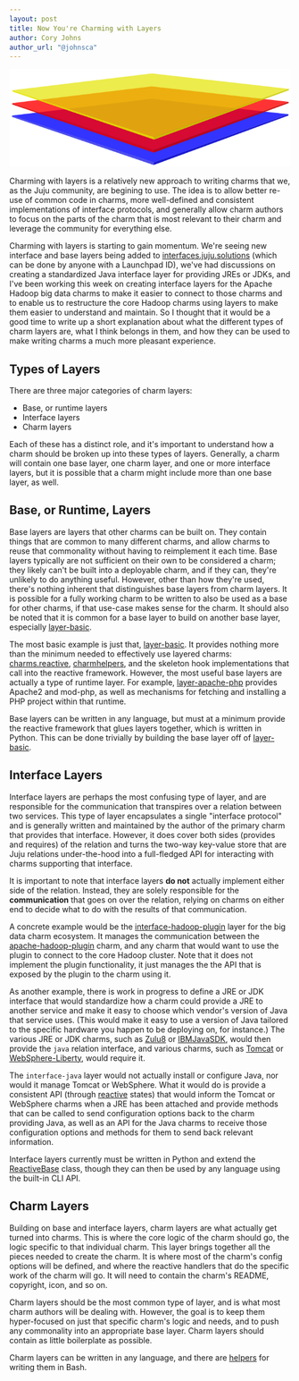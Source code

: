 ```yaml
---
layout: post
title: Now You're Charming with Layers
author: Cory Johns
author_url: "@johnsca"
---
```

<img src="/img/layers.png" />

Charming with layers is a relatively new approach to writing charms that we,
as the Juju community, are begining to use.  The idea is to allow better
re-use of common code in charms, more well-defined and consistent implementations
of interface protocols, and generally allow charm authors to focus on the
parts of the charm that is most relevant to their charm and leverage the
community for everything else.

Charming with layers is starting to gain momentum.  We're seeing new interface
and base layers being added to [interfaces.juju.solutions][] (which can be done
by anyone with a Launchpad ID), we've had discussions on creating a standardized
Java interface layer for providing JREs or JDKs, and I've been working this week
on creating interface layers for the Apache Hadoop big data charms to make it
easier to connect to those charms and to enable us to restructure the core
Hadoop charms using layers to make them easier to understand and maintain.  So I
thought that it would be a good time to write up a short explanation about what
the different types of charm layers are, what I think belongs in them, and how
they can be used to make writing charms a much more pleasant experience.


## Types of Layers

There are three major categories of charm layers:

  * Base, or runtime layers
  * Interface layers
  * Charm layers

Each of these has a distinct role, and it's important to understand how a charm
should be broken up into these types of layers.  Generally, a charm will contain
one base layer, one charm layer, and one or more interface layers, but it is
possible that a charm might include more than one base layer, as well.


## Base, or Runtime, Layers

Base layers are layers that other charms can be built on.  They contain things
that are common to many different charms, and allow charms to reuse that
commonality without having to reimplement it each time.  Base layers typically
are not sufficient on their own to be considered a charm; they likely can't be
built into a deployable charm, and if they can, they're unlikely to do anything
useful.  However, other than how they're used, there's nothing inherent that
distinguishes base layers from charm layers.  It is possible for a fully working
charm to be written to also be used as a base for other charms, if that use-case
makes sense for the charm.  It should also be noted that it is common for a base
layer to build on another base layer, especially [layer-basic][].

The most basic example is just that, [layer-basic][].  It provides nothing more
than the minimum needed to effectively use layered charms: [charms.reactive][],
[charmhelpers][], and the skeleton hook implementations that call into the
reactive framework.  However, the most useful base layers are actually a type
of runtime layer.  For example, [layer-apache-php][] provides Apache2 and
mod-php, as well as mechanisms for fetching and installing a PHP project within
that runtime.

Base layers can be written in any language, but must at a minimum provide the
reactive framework that glues layers together, which is written in Python.
This can be done trivially by building the base layer off of [layer-basic][].


## Interface Layers

Interface layers are perhaps the most confusing type of layer, and are
responsible for the communication that transpires over a relation between two
services.  This type of layer encapsulates a single "interface protocol" and is
generally written and maintained by the author of the primary charm that
provides that interface.  However, it does cover both sides (provides and
requires) of the relation and turns the two-way key-value store that are Juju
relations under-the-hood into a full-fledged API for interacting with charms
supporting that interface.

It is important to note that interface layers **do not** actually implement
either side of the relation.  Instead, they are solely responsible for
the **communication** that goes on over the relation, relying on charms on
either end to decide what to do with the results of that communication.

A concrete example would be the [interface-hadoop-plugin][] layer for the big
data charm ecosystem.  It manages the communication between the
[apache-hadoop-plugin][] charm, and any charm that would want to use the plugin
to connect to the core Hadoop cluster.  Note that it does not implement the
plugin functionality, it just manages the the API that is exposed by the plugin
to the charm using it.

As another example, there is work in progress to define a JRE or JDK interface
that would standardize how a charm could provide a JRE to another service and
make it easy to choose which vendor's version of Java that service uses.  (This
would make it easy to use a version of Java tailored to the specific hardware
you happen to be deploying on, for instance.)  The various JRE or JDK charms,
such as [Zulu8][] or [IBMJavaSDK][], would then provide the `java` relation
interface, and various charms, such as [Tomcat][] or [WebSphere-Liberty][],
would require it.

The `interface-java` layer would not actually install or configure Java,
nor would it manage Tomcat or WebSphere.  What it would do is provide a
consistent API (through [reactive][charms.reactive] states) that would inform
the Tomcat or WebSphere charms when a JRE has been attached and provide methods
that can be called to send configuration options back to the charm providing
Java, as well as an API for the Java charms to receive those configuration
options and methods for them to send back relevant information.

Interface layers currently must be written in Python and extend the [ReactiveBase][]
class, though they can then be used by any language using the built-in CLI
API.


## Charm Layers

Building on base and interface layers, charm layers are what actually get turned
into charms.  This is where the core logic of the charm should go, the logic
specific to that individual charm.  This layer brings together all the pieces
needed to create the charm.  It is where most of the charm's config options
will be defined, and where the reactive handlers that do the specific work of
the charm will go.  It will need to contain the charm's README, copyright, icon,
and so on.

Charm layers should be the most common type of layer, and is what most charm
authors will be dealing with.  However, the goal is to keep them hyper-focused
on just that specific charm's logic and needs, and to push any commonality into
an appropriate base layer.  Charm layers should contain as little boilerplate
as possible.

Charm layers can be written in any language, and there are [helpers][reactive-bash]
for writing them in Bash.



[interfaces.juju.solutions]: http://interfaces.juju.solutions/
[charmhelpers]: https://pythonhosted.org/charmhelpers/
[charms.reactive]: https://pythonhosted.org/charms.reactive/
[layer-basic]: https://github.com/juju-solutions/reactive-base-layer
[layer-apache-php]: https://github.com/johnsca/apache-php
[interface-hadoop-plugin]: https://github.com/juju-solutions/interface-hadoop-plugin
[apache-hadoop-plugin]: https://jujucharms.com/apache-hadoop-plugin/
[Zulu8]: https://jujucharms.com/zulu8/
[IBMJavaSDK]: https://jujucharms.com/u/ibmcharmers/ibmjavasdk/
[Tomcat]: https://jujucharms.com/tomcat/
[WebSphere-Liberty]: https://jujucharms.com/websphere-liberty/
[ReactiveBase]: https://pythonhosted.org/charms.reactive/charms.reactive.relations.html#charms.reactive.relations.RelationBase
[reactive-bash]: https://pythonhosted.org/charms.reactive/#non-python-reactive-handlers
